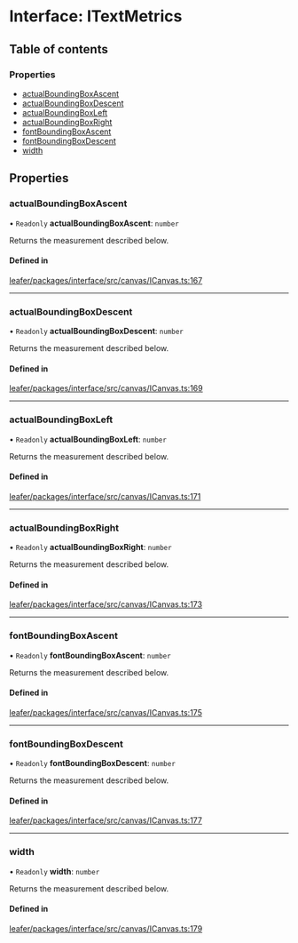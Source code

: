 # Interface: ITextMetrics

## Table of contents

### Properties

- [actualBoundingBoxAscent](ITextMetrics.md#actualboundingboxascent)
- [actualBoundingBoxDescent](ITextMetrics.md#actualboundingboxdescent)
- [actualBoundingBoxLeft](ITextMetrics.md#actualboundingboxleft)
- [actualBoundingBoxRight](ITextMetrics.md#actualboundingboxright)
- [fontBoundingBoxAscent](ITextMetrics.md#fontboundingboxascent)
- [fontBoundingBoxDescent](ITextMetrics.md#fontboundingboxdescent)
- [width](ITextMetrics.md#width)

## Properties

### actualBoundingBoxAscent

• `Readonly` **actualBoundingBoxAscent**: `number`

Returns the measurement described below.

#### Defined in

[leafer/packages/interface/src/canvas/ICanvas.ts:167](https://github.com/leaferjs/leafer/blob/c7e50b8/packages/interface/src/canvas/ICanvas.ts#L167)

___

### actualBoundingBoxDescent

• `Readonly` **actualBoundingBoxDescent**: `number`

Returns the measurement described below.

#### Defined in

[leafer/packages/interface/src/canvas/ICanvas.ts:169](https://github.com/leaferjs/leafer/blob/c7e50b8/packages/interface/src/canvas/ICanvas.ts#L169)

___

### actualBoundingBoxLeft

• `Readonly` **actualBoundingBoxLeft**: `number`

Returns the measurement described below.

#### Defined in

[leafer/packages/interface/src/canvas/ICanvas.ts:171](https://github.com/leaferjs/leafer/blob/c7e50b8/packages/interface/src/canvas/ICanvas.ts#L171)

___

### actualBoundingBoxRight

• `Readonly` **actualBoundingBoxRight**: `number`

Returns the measurement described below.

#### Defined in

[leafer/packages/interface/src/canvas/ICanvas.ts:173](https://github.com/leaferjs/leafer/blob/c7e50b8/packages/interface/src/canvas/ICanvas.ts#L173)

___

### fontBoundingBoxAscent

• `Readonly` **fontBoundingBoxAscent**: `number`

Returns the measurement described below.

#### Defined in

[leafer/packages/interface/src/canvas/ICanvas.ts:175](https://github.com/leaferjs/leafer/blob/c7e50b8/packages/interface/src/canvas/ICanvas.ts#L175)

___

### fontBoundingBoxDescent

• `Readonly` **fontBoundingBoxDescent**: `number`

Returns the measurement described below.

#### Defined in

[leafer/packages/interface/src/canvas/ICanvas.ts:177](https://github.com/leaferjs/leafer/blob/c7e50b8/packages/interface/src/canvas/ICanvas.ts#L177)

___

### width

• `Readonly` **width**: `number`

Returns the measurement described below.

#### Defined in

[leafer/packages/interface/src/canvas/ICanvas.ts:179](https://github.com/leaferjs/leafer/blob/c7e50b8/packages/interface/src/canvas/ICanvas.ts#L179)

